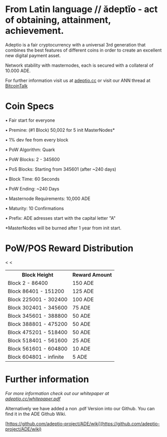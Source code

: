 # From Latin language // ădeptĭo - act of obtaining, attainment, achievement.

Adeptio is a fair cryptocurrency with a universal 3rd generation that combines the best features of different coins
in order to create an excellent new digital payment asset.

Network stability with masternodes, each is secured with a collateral of 10.000 ADE.

For further information visit us at [adeptio.cc](https://adeptio.cc/) or visit our ANN thread at [BitcoinTalk](https://bitcointalk.com)

# Coin Specs
• Fair start for everyone

• Premine: (#1 Block) 50,002 for 5 init MasterNodes*

• 1% dev fee from every block

• PoW Algorithm: Quark

• PoW Blocks: 2 - 345600

• PoS Blocks: Starting from 345601 (after ~240 days)

• Block Time: 60 Seconds

• PoW Ending: ~240 Days

• Masternode Requirements: 10,000 ADE

• Maturity: 10 Confirmations

• Prefix: ADE adresses start with the capital letter "A"

*MasterNodes will be burned after 1 year from init start.


# PoW/POS Reward Distribution
<table>
  <tr><th>Block Height</th><th>Reward Amount</th>
  <tr><td>Block 2 - 86400</td><td>150 ADE</td>
<tr><td>Block 86401 - 151200</td><td>125 ADE</td>
<tr><td>Block 225001 - 302400</td><td>100 ADE</td>
<tr><td>Block 302401 - 345600</td><td>75 ADE</td><
<tr><td>Block 345601 - 388800</td><td>50 ADE</td><  
<tr><td>Block 388801 - 475200</td><td>50 ADE</td>    
<tr><td>Block 475201 - 518400</td><td>50 ADE</td></tr>
<tr><td>Block 518401 - 561600</td><td>25 ADE</td></tr>
<tr><td>Block 561601 - 604800</td><td>10 ADE</td></tr>
<tr><td>Block 604801 - infinite</td><td>5 ADE</td></tr>
</table>

# Further information

_For more information check out our whitepaper at [adeptio.cc/whitepaper.pdf](https://adeptio.cc/whitepaper.pdf)_


Alternatively we have added a non .pdf Version into our Github. You can find it in the ADE Github Wiki.

[https://github.com/adeptio-project/ADE/wiki](https://github.com/adeptio-project/ADE/wiki)
